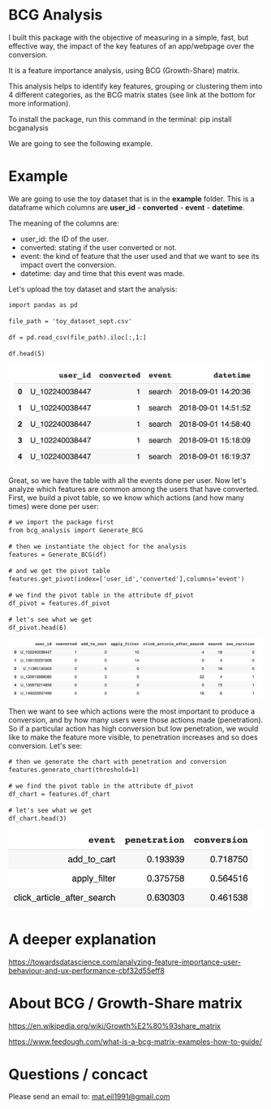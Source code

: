 # BCG Analysis

I built this package with the objective of measuring in a simple, fast, but effective way, the impact of the key features of an app/webpage over the conversion.

It is a feature importance analysis, using BCG (Growth-Share) matrix.

This analysis helps to identify key features, grouping or clustering them into 4 different categories, as the BCG matrix states (see link at the bottom for more information).

To install the package, run this command in the terminal: pip install bcganalysis

We are going to see the following example.

# Example

We are going to use the toy dataset that is in the **example** folder. This is a dataframe which columns are **user_id** - **converted** - **event** - **datetime**.

The meaning of the columns are:
- user_id: the ID of the user.
- converted: stating if the user converted or not.
- event: the kind of feature that the user used and that we want to see its impact overt the conversion.
- datetime: day and time that this event was made.

Let's upload the toy dataset and start the analysis:

```
import pandas as pd

file_path = 'toy_dataset_sept.csv'

df = pd.read_csv(file_path).iloc[:,1:]

df.head(5)
```

<img src="https://raw.githubusercontent.com/Mateil04/bcg_analysis/master/example/000_dataset_example.PNG" width="500">

Great, so we have the table with all the events done per user. Now let's analyze which features are common among the users that have converted. First, we build a pivot table, so we know which actions (and how many times) were done per user:

```
# we import the package first
from bcg_analysis import Generate_BCG

# then we instantiate the object for the analysis 
features = Generate_BCG(df)

# and we get the pivot table
features.get_pivot(index=['user_id','converted'],columns='event')

# we find the pivot table in the attribute df_pivot
df_pivot = features.df_pivot

# let's see what we get
df_pivot.head(6)
```
<img src="https://raw.githubusercontent.com/Mateil04/bcg_analysis/master/example/000_df_pivot_example.PNG" width="500">

Then we want to see which actions were the most important to produce a conversion, and by how many users were those actions made (penetration). So if a particular action has high conversion but low penetration, we would like to make the feature more visible, to penetration increases and so does conversion. Let's see:

```
# then we generate the chart with penetration and conversion
features.generate_chart(threshold=1)

# we find the pivot table in the attribute df_pivot
df_chart = features.df_chart

# let's see what we get
df_chart.head(3)
```

<img src="https://raw.githubusercontent.com/Mateil04/bcg_analysis/master/example/000_df_chart.PNG" width="500">

# A deeper explanation

https://towardsdatascience.com/analyzing-feature-importance-user-behaviour-and-ux-performance-cbf32d55eff8

# About BCG / Growth-Share matrix
https://en.wikipedia.org/wiki/Growth%E2%80%93share_matrix

https://www.feedough.com/what-is-a-bcg-matrix-examples-how-to-guide/


# Questions / concact

Please send an email to:
mat.eil1991@gmail.com
